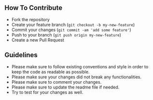 ## How To Contribute
* Fork the repository
* Create your feature branch (`git checkout -b my-new-feature`)
* Commit your changes (`git commit -am 'add some feature'`)
* Push to your branch (`git push origin my-new-feature`)
* Create a new Pull Request


## Guidelines
* Please make sure to follow existing conventions and style in order to keep the code as readable as possible.
* Please make sure your changes did not break any functionalities.
* Please make sure to comment your changes.
* Please make sure to update the readme file if needed.
* Try to test for your changes as well.


